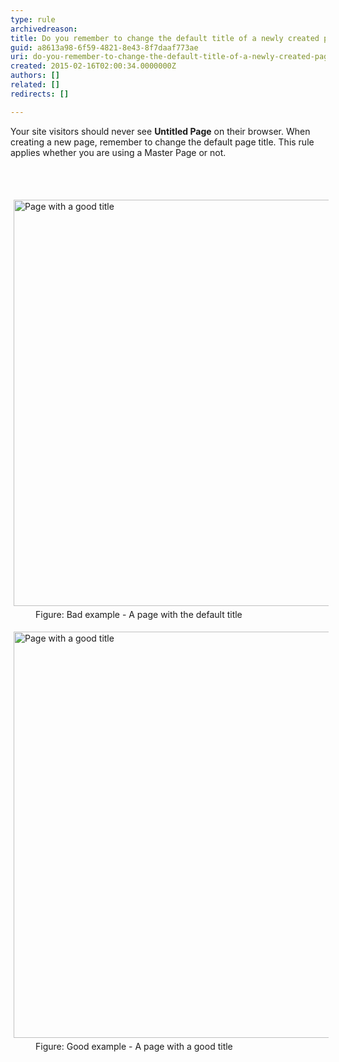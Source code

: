 ```yaml
---
type: rule
archivedreason: 
title: Do you remember to change the default title of a newly created page?
guid: a8613a98-6f59-4821-8e43-8f7daaf773ae
uri: do-you-remember-to-change-the-default-title-of-a-newly-created-page
created: 2015-02-16T02:00:34.0000000Z
authors: []
related: []
redirects: []

---
```



<p>Your site visitors should never see <strong>Untitled Page</strong> on 
   their browser. When creating a new page, remember to change the 
   default page title. This rule applies whether you are using a Master 
   Page or not.
                </p>
<br><excerpt class='endintro'></excerpt><br>
<dl class="badImage"><dt> 
      <img alt="Page with a good title" src="http&#58;//www.ssw.com.au/ssw/standards/rules/Images/BadTitle.jpg" style="margin&#58;5px;width&#58;650px;" /> 
   </dt><dd>Figure&#58; Bad example - A page with the default title </dd></dl><dl class="goodImage"><dt> 
      <img alt="Page with a good title" src="http&#58;//www.ssw.com.au/ssw/standards/rules/Images/GoodTitle.jpg" style="margin&#58;5px;width&#58;650px;" /> 
   </dt><dd>Figure&#58; Good example - A page with a good title </dd></dl>


